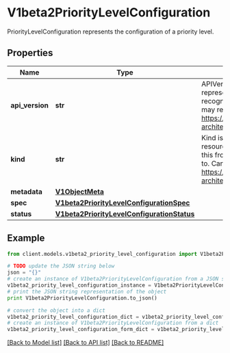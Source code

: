 # V1beta2PriorityLevelConfiguration

PriorityLevelConfiguration represents the configuration of a priority level.

## Properties
Name | Type | Description | Notes
------------ | ------------- | ------------- | -------------
**api_version** | **str** | APIVersion defines the versioned schema of this representation of an object. Servers should convert recognized schemas to the latest internal value, and may reject unrecognized values. More info: https://git.k8s.io/community/contributors/devel/sig-architecture/api-conventions.md#resources | [optional] 
**kind** | **str** | Kind is a string value representing the REST resource this object represents. Servers may infer this from the endpoint the client submits requests to. Cannot be updated. In CamelCase. More info: https://git.k8s.io/community/contributors/devel/sig-architecture/api-conventions.md#types-kinds | [optional] 
**metadata** | [**V1ObjectMeta**](V1ObjectMeta.md) |  | [optional] 
**spec** | [**V1beta2PriorityLevelConfigurationSpec**](V1beta2PriorityLevelConfigurationSpec.md) |  | [optional] 
**status** | [**V1beta2PriorityLevelConfigurationStatus**](V1beta2PriorityLevelConfigurationStatus.md) |  | [optional] 

## Example

```python
from client.models.v1beta2_priority_level_configuration import V1beta2PriorityLevelConfiguration

# TODO update the JSON string below
json = "{}"
# create an instance of V1beta2PriorityLevelConfiguration from a JSON string
v1beta2_priority_level_configuration_instance = V1beta2PriorityLevelConfiguration.from_json(json)
# print the JSON string representation of the object
print V1beta2PriorityLevelConfiguration.to_json()

# convert the object into a dict
v1beta2_priority_level_configuration_dict = v1beta2_priority_level_configuration_instance.to_dict()
# create an instance of V1beta2PriorityLevelConfiguration from a dict
v1beta2_priority_level_configuration_form_dict = v1beta2_priority_level_configuration.from_dict(v1beta2_priority_level_configuration_dict)
```
[[Back to Model list]](../README.md#documentation-for-models) [[Back to API list]](../README.md#documentation-for-api-endpoints) [[Back to README]](../README.md)


